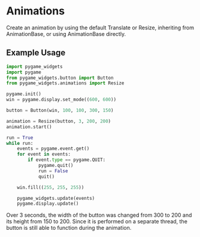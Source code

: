 # Animations

Create an animation by using the default Translate or Resize, inheriting from AnimationBase, or using AnimationBase
directly.

## Example Usage

```Python
import pygame_widgets
import pygame
from pygame_widgets.button import Button
from pygame_widgets.animations import Resize

pygame.init()
win = pygame.display.set_mode((600, 600))

button = Button(win, 100, 100, 300, 150)

animation = Resize(button, 3, 200, 200)
animation.start()

run = True
while run:
    events = pygame.event.get()
    for event in events:
        if event.type == pygame.QUIT:
            pygame.quit()
            run = False
            quit()

    win.fill((255, 255, 255))

    pygame_widgets.update(events)
    pygame.display.update()
```

Over 3 seconds, the width of the button was changed from 300 to 200 and its height from 150 to 200. Since it is
performed on a separate thread, the button is still able to function during the animation.
